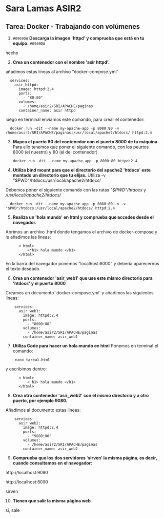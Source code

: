 # Sara Lamas ASIR2

## Tarea: Docker - Trabajando con volúmenes


1. `#0969DA` **Descarga la imagen 'httpd' y comprueba que está en tu equipo.** `#0969DA`

  hecho 




2. **Crea un contenedor con el nombre 'asir httpd'.**
   
  añadimos estas líneas al archivo “docker-compose.yml”

      services:
        asir_httpd:
          image: httpd:2.4
          ports:
            - "80:80"
          volumes:
            - /home/asir2/SRI/APACHE/paginas
          container_name: asir httpd


  luego en terminal enviamos este comando, para crear el contenedor:

      docker run -dit --name my-apache-app -p 8080:80 -v /home/asir2/SRI/APACHE/paginas:/usr/local/apache2/htdocs/ httpd:2.4



3. **Mapea el puerto 80 del contenedor con el puerto 8000 de tu máquina.**
  Para ello tenemos que poner el siguiente comando, con los peurtos 8000 (el nuestro) y 80 (el del contenedor)

       docker run -dit --name my-apache-app -p 8000:80 httpd:2.4



4.  **Utiliza bind mount para que el directorio del apache2 'htdocs' este montado un directorio que tu elijas.**
Utiliza -v "$PWD"/htdocs:/usr/local/apache2/htdocs/

  Debemos poner el siguiente comando con las rutas *"$PWD"/htdocs*   y   */usr/local/apache2/htdocs/*

      docker run -dit --name my-apache-app -p 8080:80 -v -v "$PWD"/htdocs:/usr/local/apache2/htdocs/ httpd:2.4



5. **Realiza un 'hola mundo' en html y comprueba que accedes desde el navegador.**

  Abrimos un archivo .html donde tengamos el archivo de docker-compose y le añadimos las líneas:

          < html>
              <*h1> hola mundo </h1>
          </html>


  En la barra del navegador ponemos “localhost:8000” y debería aparecernos el texto deseado.



6. **Crea un contenedor 'asir_web1' que use este mismo directorio para 'htdocs' y el puerto 8000**

  Creamos un documento 'docker-compose.yml' y añadimos las siguientes lineas:

        services:
          asir_web1:
            image: httpd:2.4
            ports:
              - "8000:80"
            volumes:
              - /home/asir2/SRI/APACHE/paginas
            container_name: asir_web1




7. **Utiliza Code para hacer un hola mundo en html**
  Ponemos en terminal el comando:

        nano tarea1.html

  y escribimos dentro: 

          < html>
              < h1> hola mundo </h1>
          </html>




8. **Crea otro contenedor 'asir_web2' con el mismo directorio y a otro puerto, por ejemplo 9080.**

  Añadimos al documento estas lineas:

        services:
          asir_web2:
            image: httpd:2.4
            ports:
              - "9080:80"
            volumes:
              - /home/asir2/SRI/APACHE/paginas
            container_name: asir_web2




9. **Comprueba que los dos servidores 'sirven' la misma página, es decir, cuando consultamos en el navegador:**

  http://localhost:9080 

  http://localhost:8000

sirven



10. **Tienen que salir la misma página web**

  si, sale
